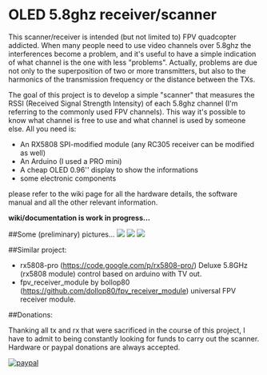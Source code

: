 # OLED 5.8ghz receiver/scanner

This scanner/receiver is intended (but not limited to) FPV quadcopter addicted. 
When many people need to use video channels over 5.8ghz the interferences become a problem, 
and it's useful to have a simple indication of what channel is the one with less "problems". 
Actually, problems are due not only to the superposition of two or more transmitters, but 
also to the harmonics of the transmission frequency or the distance between the TXs.

The goal of this project is to develop a simple "scanner" that measures the RSSI (Received Signal Strength Intensity) 
of each 5.8ghz channel (I'm referring to the commonly used FPV channels). 
This way it's possible to know what channel is free to use and what channel is used by someone else. 
All you need is:

* An RX5808 SPI-modified module (any RC305 receiver can be modified as well) 
* An Arduino (I used a PRO mini)
* A cheap OLED 0.96'' display to show the informations
* some electronic components

please refer to the wiki page for all the hardware details, the software manual and all the other relevant information.

**wiki/documentation is work in progress...**

##Some (preliminary) pictures...
<img src="https://dl.dropboxusercontent.com/u/9124521/OLED-scanner/summary_explained.jpg"  />
<img src="https://dl.dropboxusercontent.com/u/9124521/OLED-scanner/band_explained.jpg"  />
<img src="https://dl.dropboxusercontent.com/u/9124521/OLED-scanner/receiver_explained.jpg"  />

##Similar project:

* rx5808-pro (https://code.google.com/p/rx5808-pro/)
Deluxe 5.8GHz (rx5808 module) control based on arduino with TV out.
* fpv_receiver_module by bollop80 (https://github.com/dollop80/fpv_receiver_module)
universal FPV receiver module.


##Donations:

Thanking all tx and rx that were sacrificed in the course of this project, I have to admit to being constantly looking for funds to carry out the scanner. Hardware or paypal donations are always accepted.

[![paypal](https://www.paypalobjects.com/it_IT/IT/i/btn/btn_donateCC_LG.gif)](https://www.paypal.com/cgi-bin/webscr?cmd=_s-xclick&hosted_button_id=YKP2PH72RKPRY)